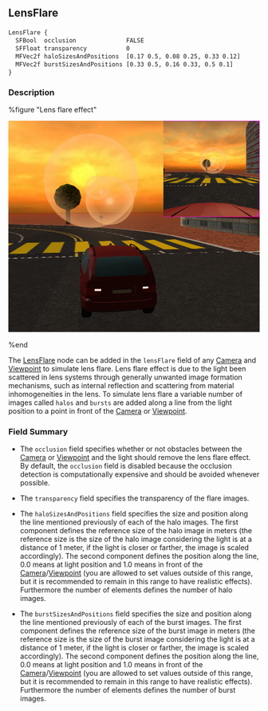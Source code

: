 ## LensFlare

```
LensFlare {
  SFBool  occlusion              FALSE
  SFFloat transparency           0
  MFVec2f haloSizesAndPositions  [0.17 0.5, 0.08 0.25, 0.33 0.12]
  MFVec2f burstSizesAndPositions [0.33 0.5, 0.16 0.33, 0.5 0.1]
}
```

### Description

%figure "Lens flare effect"

![lens_flare.png](images/lens_flare.png)

%end

The [LensFlare](#lensflare) node can be added in the `lensFlare` field of any [Camera](camera.md) and [Viewpoint](viewpoint.md) to simulate lens flare. Lens flare effect is due to the light been scattered in lens systems through generally unwanted image formation mechanisms, such as internal reflection and scattering from material inhomogeneities in the lens. To simulate lens flare a variable number of images called `halos` and `bursts` are added along a line from the light position to a point in front of the [Camera](camera.md) or [Viewpoint](viewpoint.md).

### Field Summary

- The `occlusion` field specifies whether or not obstacles between the [Camera](camera.md) or [Viewpoint](viewpoint.md) and the light should remove the lens flare effect. By default, the `occlusion` field is disabled because the occlusion detection is computationally expensive and should be avoided whenever possible.

- The `transparency` field specifies the transparency of the flare images.

- The `haloSizesAndPositions` field specifies the size and position along the line mentioned previously of each of the halo images. The first component defines the reference size of the halo image in meters (the reference size is the size of the halo image considering the light is at a distance of 1 meter, if the light is closer or farther, the image is scaled accordingly). The second component defines the position along the line, 0.0 means at light position and 1.0 means in front of the [Camera](camera.md)/[Viewpoint](viewpoint.md) (you are allowed to set values outside of this range, but it is recommended to remain in this range to have realistic effects). Furthermore the number of elements defines the number of halo images.

- The `burstSizesAndPositions` field specifies the size and position along the line mentioned previously of each of the burst images. The first component defines the reference size of the burst image in meters (the reference size is the size of the burst image considering the light is at a distance of 1 meter, if the light is closer or farther, the image is scaled accordingly). The second component defines the position along the line, 0.0 means at light position and 1.0 means in front of the [Camera](camera.md)/[Viewpoint](viewpoint.md) (you are allowed to set values outside of this range, but it is recommended to remain in this range to have realistic effects). Furthermore the number of elements defines the number of burst images.
